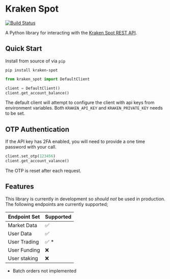 # Kraken Spot

[![Build Status](https://app.travis-ci.com/kevbradwick/kraken-spot.svg?branch=master)](https://app.travis-ci.com/kevbradwick/kraken-spot)

A Python library for interacting with the [Kraken Spot REST API](https://docs.kraken.com/rest/).

## Quick Start

Install from source of via `pip`

    pip install kraken-spot

```python
from kraken_spot import DefaultClient

client = DefaultClient()
client.get_account_balance()
```

The default client will attempt to configure the client with api keys from environment variables. Both `KRAKEN_API_KEY` and `KRAKEN_PRIVATE_KEY` needs to be set.

## OTP Authentication

If the API key has 2FA enabled, you will need to provide a one time password with your call.

```python
client.set_otp(123456)
client.get_account_valance()
```

The OTP is reset after each request.

## Features

This library is currently in development so *should not* be used in production. The following endpoints are currently supported;

| Endpoint Set | Supported |
| ------ | ------- |
| Market Data | ✅ |
| User Data | ✅ |
| User Trading | ✅ * |
| User Funding | ❌ |
| User staking | ❌ |

* Batch orders not implemented

